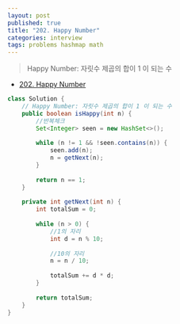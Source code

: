 ```yaml
---
layout: post
published: true
title: "202. Happy Number"
categories: interview
tags: problems hashmap math
---
```


> Happy Number: 자릿수 제곱의 합이 1 이 되는 수

- [202. Happy Number](https://leetcode.com/problems/happy-number/)

```java
class Solution {
    // Happy Number: 자릿수 제곱의 합이 1 이 되는 수
    public boolean isHappy(int n) {
        //반복체크
        Set<Integer> seen = new HashSet<>();
        
        while (n != 1 && !seen.contains(n)) {
            seen.add(n);
            n = getNext(n);
        }
        
        return n == 1;
    }
    
    private int getNext(int n) {
        int totalSum = 0;
        
        while (n > 0) {
            //1의 자리
            int d = n % 10;
            
            //10의 자리
            n = n / 10;
            
            totalSum += d * d;
        }
        
        return totalSum;
    }
}
```